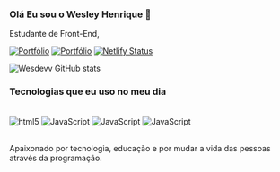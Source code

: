 
### Olá Eu sou o Wesley Henrique 👋

Estudante de Front-End,

[![Portfólio](https://img.shields.io/website-up-down-green-red/http/monip.org.svg)](https://wesdev.netlify.app/)
[![Portfólio](	https://img.shields.io/badge/LinkedIn-0077B5?style=for-the-badge&logo=linkedin&logoColor=white)](https://www.linkedin.com/in/wesleyhenrique7//)
[![Netlify Status](https://api.netlify.com/api/v1/badges/d86c6950-fb86-405e-96af-45700a5a649f/deploy-status)](https://app.netlify.com/sites/wesdev/deploys)



![Wesdevv GitHub stats](https://github-readme-stats.vercel.app/api?username=wesdevv&show_icons=true&theme=dracula)

### Tecnologias que eu uso no meu dia

<div style="display: inline_block"><br/>
    <img align="center" alt="html5" src="https://img.shields.io/badge/HTML5-E34F26?style=for-the-badge&logo=html5&logoColor=white"/>
    <img align="center" alt="JavaScript" src="https://img.shields.io/badge/JavaScript-F7DF1E?style=for-the-badge&logo=javascript&logoColor=black"/>
       <img align="center" alt="JavaScript" src="https://img.shields.io/badge/CSS3-1572B6?style=for-the-badge&logo=css3&logoColor=white"/>
           <img align="center" alt="JavaScript" src="https://img.shields.io/badge/MySQL-00000F?style=for-the-badge&logo=mysql&logoColor=white"/>
</div><br>


Apaixonado por tecnologia, educação e por mudar a vida das pessoas através da programação.


